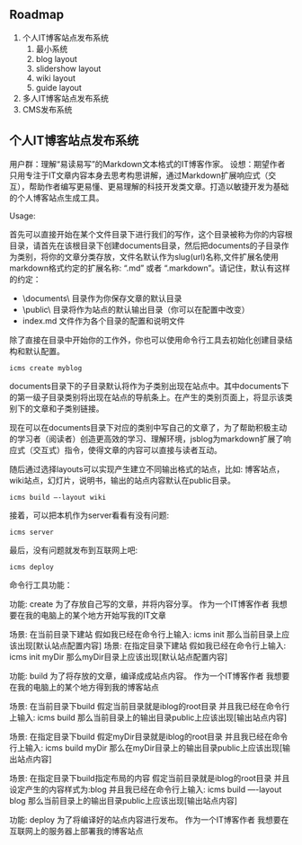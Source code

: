 ## Roadmap

1. 个人IT博客站点发布系统
   1. 最小系统
   2. blog layout
   3. slidershow layout
   4. wiki layout
   5. guide layout
2. 多人IT博客站点发布系统
3. CMS发布系统

## 个人IT博客站点发布系统
 
用户群：理解“易读易写”的Markdown文本格式的IT博客作家。
设想：期望作者只用专注于IT文章内容本身去思考构思讲解，通过Markdown扩展响应式（交互），帮助作者编写更易懂、更易理解的科技开发类文章。打造以敏捷开发为基础的个人博客站点生成工具。
 
Usage:
 
首先可以直接开始在某个文件目录下进行我们的写作，这个目录被称为你的内容根目录，请首先在该根目录下创建documents目录，然后把documents的子目录作为类别，将你的文章分类存放，文件名默认作为slug(url)名称,文件扩展名使用markdown格式约定的扩展名称: “.md” 或者 “.markdown”。请记住，默认有这样的约定：
 
* \documents\ 目录作为你保存文章的默认目录
* \public\    目录将作为站点的默认输出目录（你可以在配置中改变）
* index.md    文件作为各个目录的配置和说明文件

除了直接在目录中开始你的工作外，你也可以使用命令行工具去初始化创建目录结构和默认配置。

    icms create myblog

documents目录下的子目录默认将作为子类别出现在站点中。其中documents下的第一级子目录类别将出现在站点的导航条上。在产生的类别页面上，将显示该类别下的文章和子类别链接。

现在可以在documents目录下对应的类别中写自己的文章了，为了帮助积极主动的学习者（阅读者）创造更高效的学习、理解环境，jsblog为markdown扩展了响应式（交互式）指令，使得文章的内容可以直接与读者互动。
 
随后通过选择layouts可以实现产生建立不同输出格式的站点，比如: 博客站点，wiki站点，幻灯片，说明书，输出的站点内容默认在public目录。

    icms build —-layout wiki

接着，可以把本机作为server看看有没有问题:

    icms server

最后，没有问题就发布到互联网上吧:

    icms deploy


命令行工具功能：

功能: create
  为了存放自己写的文章，并将内容分享。
  作为一个IT博客作者
  我想要在我的电脑上的某个地方开始写我的IT文章

  场景: 在当前目录下建站
     假如我已经在命令行上输入: icms init
     那么当前目录上应该出现[默认站点配置内容]
  场景: 在指定目录下建站
     假如我已经在命令行上输入: icms init myDir
     那么myDir目录上应该出现[默认站点配置内容]

功能: build
  为了将存放的文章，编译成成站点内容。
  作为一个IT博客作者
  我想要在我的电脑上的某个地方得到我的博客站点

  场景: 在当前目录下build
     假定当前目录就是iblog的root目录
     并且我已经在命令行上输入: icms build
     那么当前目录上的输出目录public上应该出现[输出站点内容]

  场景: 在指定目录下build
     假定myDir目录就是iblog的root目录
     并且我已经在命令行上输入: icms build myDir
     那么在myDir目录上的输出目录public上应该出现[输出站点内容]
 
  场景: 在指定目录下build指定布局的内容
     假定当前目录就是iblog的root目录
     并且设定产生的内容样式为:blog
     并且我已经在命令行上输入: icms build —-layout blog
     那么当前目录上的输出目录public上应该出现[输出站点内容]


功能: deploy
  为了将编译好的站点内容进行发布。
  作为一个IT博客作者
  我想要在互联网上的服务器上部署我的博客站点
